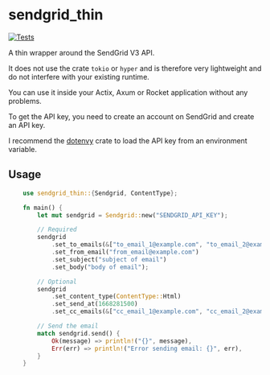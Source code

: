 # sendgrid_thin

[![Tests](https://github.com/OLoKo64/sendgrid_thin/actions/workflows/rust-workflow.yml/badge.svg)](https://github.com/OLoKo64/sendgrid_thin/actions/workflows/rust-workflow.yml)

A thin wrapper around the SendGrid V3 API.

It does not use the crate `tokio` or `hyper` and is therefore very lightweight and do not interfere with your existing runtime.

You can use it inside your Actix, Axum or Rocket application without any problems.

To get the API key, you need to create an account on SendGrid and create an API key.

I recommend the [dotenvy](https://crates.io/crates/dotenvy) crate to load the API key from an environment variable.

## Usage


```rust
    use sendgrid_thin::{Sendgrid, ContentType};

    fn main() {
        let mut sendgrid = Sendgrid::new("SENDGRID_API_KEY");

        // Required
        sendgrid
            .set_to_emails(&["to_email_1@example.com", "to_email_2@example.com"])
            .set_from_email("from_email@example.com")
            .set_subject("subject of email")
            .set_body("body of email");

        // Optional
        sendgrid
            .set_content_type(ContentType::Html)
            .set_send_at(1668281500)
            .set_cc_emails(&["cc_email_1@example.com", "cc_email_2@example.com"]).build().unwrap();

        // Send the email
        match sendgrid.send() {
            Ok(message) => println!("{}", message),
            Err(err) => println!("Error sending email: {}", err),
        }
    }
```